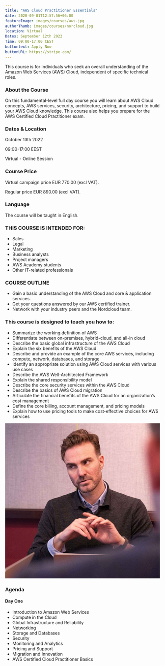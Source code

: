 ```yaml
---
title: "AWS Cloud Practitioner Essentials"
date: 2020-09-01T12:57:56+06:00
featureImage: images/courses/aws.jpg
authorThumb: images/courses/norcloud.jpg
location: Virtual
Dates: September 12th 2022
Time: 09:00-17:00 CEST
buttontext: Apply Now
buttonURL: https://stripe.com/
---
```


This course is for individuals who seek an overall understanding of the Amazon Web Services (AWS) Cloud, independent of specific technical roles.

### About the Course
On this fundamental-level full day course you will learn about AWS Cloud concepts, AWS services, security, architecture, pricing, and support to build your AWS Cloud knowledge. This course also helps you prepare for the AWS Certified Cloud Practitioner exam.

### Dates & Location

October 13th 2022

09:00-17:00 EEST

Virtual - Online Session

### Course Price 

Virtual campaign price EUR 770.00 (excl VAT).

Regular price EUR 890.00 (excl VAT).

### Language

The course will be taught in English.

### THIS COURSE IS INTENDED FOR:

- Sales
- Legal
- Marketing
- Business analysts
- Project managers
- AWS Academy students
- Other IT-related professionals

### COURSE OUTLINE

- Gain a basic understanding of the AWS Cloud and core & application services.
- Get your questions answered by our AWS certified trainer.
- Network with your industry peers and the Nordcloud team.

### This course is designed to teach you how to:

- Summarize the working definition of AWS
- Differentiate between on-premises, hybrid-cloud, and all-in cloud
- Describe the basic global infrastructure of the AWS Cloud
- Explain the six benefits of the AWS Cloud
- Describe and provide an example of the core AWS services, including compute, network, databases, and storage
- Identify an appropriate solution using AWS Cloud services with various use cases
- Describe the AWS Well-Architected Framework
- Explain the shared responsibility model
- Describe the core security services within the AWS Cloud
- Describe the basics of AWS Cloud migration
- Articulate the financial benefits of the AWS Cloud for an organization’s cost management
- Define the core billing, account management, and pricing models
- Explain how to use pricing tools to make cost-effective choices for AWS services

![courses image](/images/courses/single-course-1.jpg)

### Agenda

#### Day One

- Introduction to Amazon Web Services
- Compute in the Cloud
- Global Infrastructure and Reliability
- Networking
- Storage and Databases
- Security
- Monitoring and Analytics
- Pricing and Support
- Migration and Innovation
- AWS Certified Cloud Practitioner Basics
